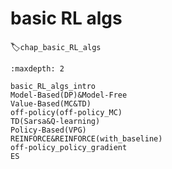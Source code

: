 

<!--
 * @version:
 * @Author:  StevenJokess（蔡舒起） https://github.com/StevenJokess
 * @Date: 2023-05-25 02:41:42
 * @LastEditors:  StevenJokess（蔡舒起） https://github.com/StevenJokess
 * @LastEditTime: 2023-06-04 19:43:59
 * @Description:
 * @Help me: make friends by a867907127@gmail.com and help me get some “foreign” things or service I need in life; 如有帮助，请赞助，失业3年了。![支付宝收款码](https://github.com/StevenJokess/d2rl/blob/master/img/%E6%94%B6.jpg)
 * @TODO::
 * @Reference:
-->
# basic RL algs
:label:`chap_basic_RL_algs`



```toc
:maxdepth: 2

basic_RL_algs_intro
Model-Based(DP)&Model-Free
Value-Based(MC&TD)
off-policy(off-policy_MC)
TD(Sarsa&Q-learning)
Policy-Based(VPG)
REINFORCE&REINFORCE(with_baseline)
off-policy_policy_gradient
ES
```


[1]: https://bigquant.com/community/t/topic/127158

